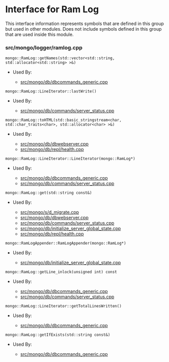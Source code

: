 
# Interface for Ram Log
This interface information represents symbols that are defined in this group but used in other modules.  Does not include symbols defined in this group that are used inside this module.

### src/mongo/logger/ramlog.cpp

<div></div>

    mongo::RamLog::getNames(std::vector<std::string, std::allocator<std::string> >&)

- Used By:

    - [src/mongo/db/dbcommands\_generic.cpp](../../../../query\_and\_operation\_handling/database\_commands)

<div></div>

    mongo::RamLog::LineIterator::lastWrite()

- Used By:

    - [src/mongo/db/commands/server\_status.cpp](../../../../query\_and\_operation\_handling/database\_commands)

<div></div>

    mongo::RamLog::toHTML(std::basic_stringstream<char, std::char_traits<char>, std::allocator<char> >&)

- Used By:

    - [src/mongo/db/dbwebserver.cpp](../../../../network/web\_server)
    - [src/mongo/db/repl/health.cpp](../../../../replication/replica\_set\_state)

<div></div>

    mongo::RamLog::LineIterator::LineIterator(mongo::RamLog*)

- Used By:

    - [src/mongo/db/dbcommands\_generic.cpp](../../../../query\_and\_operation\_handling/database\_commands)
    - [src/mongo/db/commands/server\_status.cpp](../../../../query\_and\_operation\_handling/database\_commands)

<div></div>

    mongo::RamLog::get(std::string const&)

- Used By:

    - [src/mongo/s/d\_migrate.cpp](../../../../sharding/chunk\_management)
    - [src/mongo/db/dbwebserver.cpp](../../../../network/web\_server)
    - [src/mongo/db/commands/server\_status.cpp](../../../../query\_and\_operation\_handling/database\_commands)
    - [src/mongo/db/initialize\_server\_global\_state.cpp](../../../../process\_management/startup\_initialization)
    - [src/mongo/db/repl/health.cpp](../../../../replication/replica\_set\_state)

<div></div>

    mongo::RamLogAppender::RamLogAppender(mongo::RamLog*)

- Used By:

    - [src/mongo/db/initialize\_server\_global\_state.cpp](../../../../process\_management/startup\_initialization)

<div></div>

    mongo::RamLog::getLine_inlock(unsigned int) const

- Used By:

    - [src/mongo/db/dbcommands\_generic.cpp](../../../../query\_and\_operation\_handling/database\_commands)
    - [src/mongo/db/commands/server\_status.cpp](../../../../query\_and\_operation\_handling/database\_commands)

<div></div>

    mongo::RamLog::LineIterator::getTotalLinesWritten()

- Used By:

    - [src/mongo/db/dbcommands\_generic.cpp](../../../../query\_and\_operation\_handling/database\_commands)

<div></div>

    mongo::RamLog::getIfExists(std::string const&)

- Used By:

    - [src/mongo/db/dbcommands\_generic.cpp](../../../../query\_and\_operation\_handling/database\_commands)
